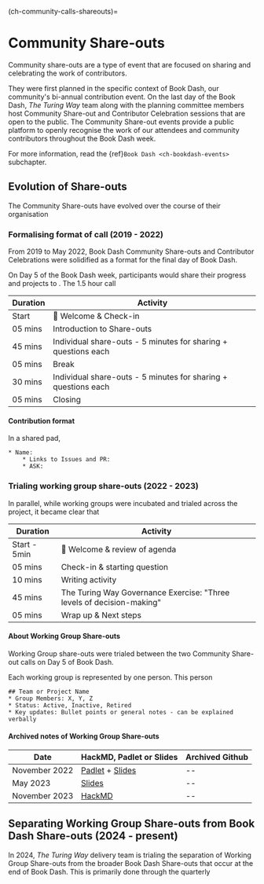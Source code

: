 (ch-community-calls-shareouts)=
# Community Share-outs

Community share-outs are a type of event that are focused on sharing and celebrating the work of contributors. 

They were first planned in the specific context of Book Dash, our community's bi-annual contribution event. On the last day of the Book Dash, _The Turing Way_ team along with the planning committee members host Community Share-out and Contributor Celebration sessions that are open to the public. The Community Share-out events provide a public platform to openly recognise the work of our attendees and community contributors throughout the Book Dash week.

For more information, read the {ref}`Book Dash <ch-bookdash-events>` subchapter.

## Evolution of Share-outs

The Community Share-outs have evolved over the course of their organisation

### Formalising format of call (2019 - 2022)

From 2019 to May 2022, Book Dash Community Share-outs and Contributor Celebrations were solidified as a format for the final day of Book Dash.

On Day 5 of the Book Dash week, participants would share their progress and projects to . The 1.5 hour call 

| Duration | Activity |
| ---- | -------- |
| Start | 👋 Welcome & Check-in |
| 05 mins | Introduction to Share-outs |
| 45 mins | Individual share-outs - 5 minutes for sharing + questions each |
| 05 mins | Break |
| 30 mins | Individual share-outs - 5 minutes for sharing + questions each |
| 05 mins | Closing |

#### Contribution format

In a shared pad, 

```
* Name:
    * Links to Issues and PR:
    * ASK:
```

### Trialing working group share-outs (2022 - 2023)

In parallel, while working groups were incubated and trialed across the project, it became clear that 

| Duration | Activity |
| ---- | -------- |
| Start - 5min | 👋 Welcome & review of agenda |
| 05 mins | Check-in & starting question |
| 10 mins | Writing activity |
| 45 mins | The Turing Way Governance Exercise: "Three levels of decision-making" |
| 05 mins | Wrap up & Next steps |

#### About Working Group Share-outs

Working Group share-outs were trialed between the two Community Share-out calls on Day 5 of Book Dash.

Each working group is represented by one person. This person 

```
## Team or Project Name
* Group Members: X, Y, Z
* Status: Active, Inactive, Retired
* Key updates: Bullet points or general notes - can be explained verbally
```

#### Archived notes of Working Group Share-outs

| Date | HackMD, Padlet or Slides | Archived Github |
| ---- | ------ | --------------- |
| November 2022 | [Padlet](https://annuel2.framapad.org/p/TTW-community-call-15Feb) + [Slides](https://docs.google.com/presentation/d/1k2zpfYvwyoBWPOMDgK8vLtlL1rqZ-Yf9tPRor1Q7K98/edit#slide=id.g131bb79b4ab_0_0) | --
| May 2023 | [Slides](https://docs.google.com/presentation/d/1Nj5qjKUGAd8hAzTQ7f4_ab_wiSlWurIQduzp23Mj1Xg/edit#slide=id.g218db849916_0_115) | --
| November 2023 | [HackMD](https://hackmd.io/@turingway/nov23-wg-share-outs) | --

## Separating Working Group Share-outs from Book Dash Share-outs (2024 - present)

In 2024, _The Turing Way_ delivery team is trialing the separation of Working Group Share-outs from the broader Book Dash Share-outs that occur at the end of Book Dash. This is primarily done through the quarterly